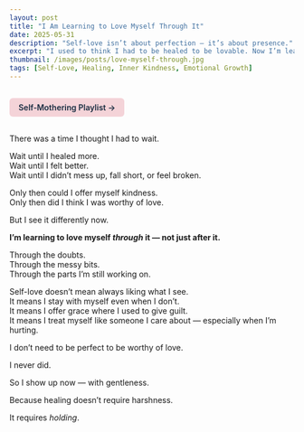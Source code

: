 ```yaml
---
layout: post
title: "I Am Learning to Love Myself Through It"
date: 2025-05-31
description: "Self-love isn’t about perfection — it’s about presence."
excerpt: "I used to think I had to be healed to be lovable. Now I’m learning to offer myself grace, even in the mess."
thumbnail: /images/posts/love-myself-through.jpg
tags: [Self-Love, Healing, Inner Kindness, Emotional Growth]
---
```


<a href="https://music.youtube.com/playlist?list=PLuO5E1rh5RqIzePJeOjdXo62gwnYJ748_&si=NvtF0mzI9Sx2IoPu&shuffle=1" 
   target="_blank" 
   class="back-button"
   style="display:inline-block; margin: 1rem auto; background-color: #F4D3D8; color: #1A2D41; padding: 0.5rem 1rem; border-radius: 6px; font-weight: 600; text-decoration: none;">
  Self‑Mothering Playlist →
</a>

There was a time I thought I had to wait.

Wait until I healed more.  
Wait until I felt better.  
Wait until I didn’t mess up, fall short, or feel broken.

Only then could I offer myself kindness.  
Only then did I think I was worthy of love.

But I see it differently now.

**I’m learning to love myself *through* it — not just after it.**

Through the doubts.  
Through the messy bits.  
Through the parts I’m still working on.

Self-love doesn’t mean always liking what I see.  
It means I stay with myself even when I don’t.  
It means I offer grace where I used to give guilt.  
It means I treat myself like someone I care about — especially when I’m hurting.

I don’t need to be perfect to be worthy of love.

I never did.

So I show up now — with gentleness.

Because healing doesn’t require harshness.

It requires *holding*.
